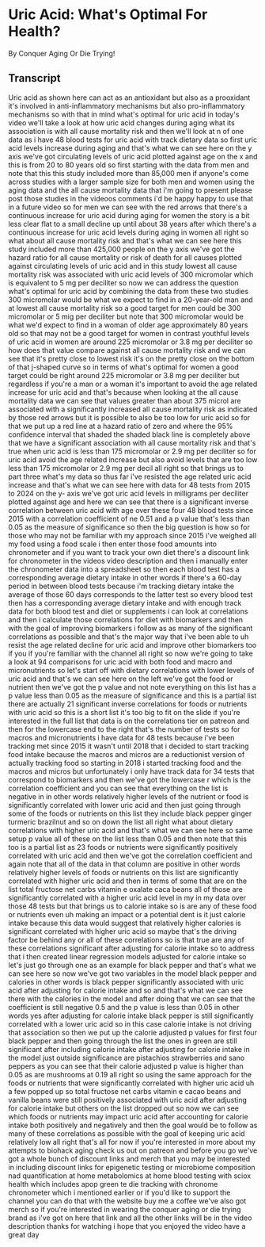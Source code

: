 # Uric Acid: What's Optimal For Health?

By Conquer Aging Or Die Trying! 


## Transcript

Uric acid as shown here can act as an antioxidant but also as a prooxidant it's involved in anti-inflammatory mechanisms but also pro-inflammatory mechanisms so with that in mind what's optimal for uric acid in today's video we'll take a look at how uric acid changes during aging what its association is with all cause mortality risk and then we'll look at n of one data as i have 48 blood tests for uric acid with track dietary data so first uric acid levels increase during aging and that's what we can see here on the y axis we've got circulating levels of uric acid plotted against age on the x and this is from 20 to 80 years old so first starting with the data from men and note that this this study included more than 85,000 men if anyone's come across studies with a larger sample size for both men and women using the aging data and the all cause mortality data that i'm going to present please post those studies in the videoos comments i'd be happy happy to use that in a future video so for men we can see with the red arrows that there's a continuous increase for uric acid during aging for women the story is a bit less clear flat to a small decline up until about 38 years after which there's a continuous increase for uric acid levels during aging in women all right so what about all cause mortality risk and that's what we can see here this study included more than 425,000 people on the y axis we've got the hazard ratio for all cause mortality or risk of death for all causes plotted against circulating levels of uric acid and in this study lowest all cause mortality risk was associated with uric acid levels of 300 micromolar which is equivalent to 5 mg per deciliter so now we can address the question what's optimal for uric acid by combining the data from these two studies 300 micromolar would be what we expect to find in a 20-year-old man and at lowest all cause mortality risk so a good target for men could be 300 micromolar or 5 mig per deciliter but note that 300 micromolar would be what we'd expect to find in a woman of older age approximately 80 years old so that may not be a good target for women in contrast youthful levels of uric acid in women are around 225 micromolar or 3.8 mg per deciliter so how does that value compare against all cause mortality risk and we can see that it's pretty close to lowest risk it's on the pretty close on the bottom of that j-shaped curve so in terms of what's optimal for women a good target could be right around 225 micromolar or 3.8 mg per deciliter but regardless if you're a man or a woman it's important to avoid the age related increase for uric acid and that's because when looking at the all cause mortality data we can see that values greater than about 375 microl are associated with a significantly increased all cause mortality risk as indicated by those red arrows but it is possible to also be too low for uric acid so for that we put up a red line at a hazard ratio of zero and where the 95% confidence interval that shaded the shaded black line is completely above that we have a significant association with all cause mortality risk and that's true when uric acid is less than 175 micromolar or 2.9 mg per deciliter so for uric acid avoid the age related increase but also avoid levels that are too low less than 175 micromolar or 2.9 mg per decil all right so that brings us to part three what's my data so thus far i've resisted the age related uric acid increase and that's what we can see here with data for 48 tests from 2015 to 2024 on the y- axis we've got uric acid levels in milligrams per deciliter plotted against age and here we can see that there is a significant inverse correlation between uric acid with age over these four 48 blood tests since 2015 with a correlation coefficient of ne 0.51 and a p value that's less than 0.05 as the measure of significance so then the big question is how so for those who may not be familiar with my approach since 2015 i've weighed all my food using a food scale i then enter those food amounts into chronometer and if you want to track your own diet there's a discount link for chronometer in the videos video description and then i manually enter the chronometer data into a spreadsheet so then each blood test has a corresponding average dietary intake in other words if there's a 60-day period in between blood tests because i'm tracking dietary intake the average of those 60 days corresponds to the latter test so every blood test then has a corresponding average dietary intake and with enough track data for both blood test and diet or supplements i can look at correlations and then i calculate those correlations for diet with biomarkers and then with the goal of improving biomarkers i follow as as many of the significant correlations as possible and that's the major way that i've been able to uh resist the age related decline for uric acid and improve other biomarkers too if you if you're familiar with the channel all right so now we're going to take a look at 94 comparisons for uric acid with both food and macro and micronutrients so let's start off with dietary correlations with lower levels of uric acid and that's we can see here on the left we've got the food or nutrient then we've got the p value and not note everything on this list has a p value less than 0.05 as the measure of significance and this is a partial list there are actually 21 significant inverse correlations for foods or nutrients with uric acid so this is a short list it's too big to fit on the slide if you're interested in the full list that data is on the correlations tier on patreon and then for the lowercase end to the right that's the number of tests so for macros and micronutrients i have data for 48 tests because i've been tracking met since 2015 it wasn't until 2018 that i decided to start tracking food intake because the macros and micros are a reductionist version of actually tracking food so starting in 2018 i started tracking food and the macros and micros but unfortunately i only have track data for 34 tests that correspond to biomarkers and then we've got the lowercase r which is the correlation coefficient and you can see that everything on the list is negative in in other words relatively higher levels of the nutrient or food is significantly correlated with lower uric acid and then just going through some of the foods or nutrients on this list they include black pepper ginger turmeric brazilnut and so on down the list all right what about dietary correlations with higher uric acid and that's what we can see here so same setup p value all of these on the list less than 0.05 and then note that this too is a partial list as 23 foods or nutrients were significantly positively correlated with uric acid and then we've got the correlation coefficient and again note that all of the data in that column are positive in other words relatively higher levels of foods or nutrients on this list are significantly correlated with higher uric acid and then in terms of some that are on the list total fructose net carbs vitamin e oxalate caca beans all of those are significantly correlated with a higher uric acid level in my in my data over those 48 tests but that brings us to calorie intake so is are any of these food or nutrients even uh making an impact or a potential dent is it just calorie intake because this data would suggest that relatively higher calories is significant correlated with higher uric acid so maybe that's the driving factor be behind any or all of these correlations so is that true are any of these correlations significant after adjusting for calorie intake so to address that i then created linear regression models adjusted for calorie intake so let's just go through one as an example for black pepper and that's what we can see here so now we've got two variables in the model black pepper and calories in other words is black pepper significantly associated with uric acid after adjusting for calorie intake and so and that's what we can see there with the calories in the model and after doing that we can see that the coefficient is still negative 0.5 and the p value is less than 0.05 in other words yes after adjusting for calorie intake black pepper is still significantly correlated with a lower uric acid so in this case calorie intake is not driving that association so then we put up the calorie adjusted p values for first four black pepper and then going through the list the ones in green are still significant after including calorie intake after adjusting for calorie intake in the model just outside significance are pistachios strawberries and sano peppers as you can see that their calorie adjusted p value is higher than 0.05 as are mushrooms at 0.19 all right so using the same approach for the foods or nutrients that were significantly correlated with higher uric acid uh a few popped up so total fructose net carbs vitamin e cacao beans and vanilla beans were still positively associated with uric acid after adjusting for calorie intake but others on the list dropped out so now we can see which foods or nutrients may impact uric acid after accounting for calorie intake both positively and negatively and then the goal would be to follow as many of these correlations as possible with the goal of keeping uric acid relatively low all right that's all for now if you're interested in more about my attempts to biohack aging check us out on patreon and before you go we've got a whole bunch of discount links and merch that you may be interested in including discount links for epigenetic testing or microbiome composition nad quantification at home metabolomics at home blood testing with sciox health which includes apop green te die tracking with chronome chronometer which i mentioned earlier or if you'd like to support the channel you can do that with the website buy me a coffee we've also got merch so if you're interested in wearing the conquer aging or die trying brand as i've got on here that link and all the other links will be in the video description thanks for watching i hope that you enjoyed the video have a great day
